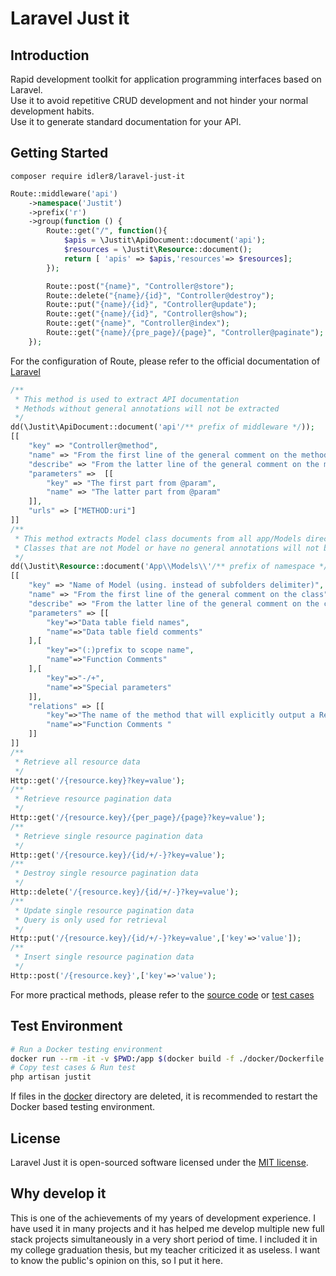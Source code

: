 # Laravel Just it

## Introduction

Rapid development toolkit for application programming interfaces based on Laravel.  
Use it to avoid repetitive CRUD development and not hinder your normal development habits.  
Use it to generate standard documentation for your API.

## Getting Started

`composer require idler8/laravel-just-it`

```php
Route::middleware('api')
    ->namespace('Justit')
    ->prefix('r')
    ->group(function () {
        Route::get("/", function(){
            $apis = \Justit\ApiDocument::document('api');
            $resources = \Justit\Resource::document();
            return [ 'apis' => $apis,'resources'=> $resources];
        });

        Route::post("{name}", "Controller@store");
        Route::delete("{name}/{id}", "Controller@destroy");
        Route::put("{name}/{id}", "Controller@update");
        Route::get("{name}/{id}", "Controller@show");
        Route::get("{name}", "Controller@index");
        Route::get("{name}/{pre_page}/{page}", "Controller@paginate");
    });
```

For the configuration of Route, please refer to the official documentation of [Laravel](https://laravel.com/docs/routing#parameters-and-dependency-injection)

```php
/**
 * This method is used to extract API documentation
 * Methods without general annotations will not be extracted
 */
dd(\Justit\ApiDocument::document('api'/** prefix of middleware */));
[[
    "key" => "Controller@method",
    "name" => "From the first line of the general comment on the method",
    "describe" => "From the latter line of the general comment on the method",
    "parameters" =>  [[
        "key" => "The first part from @param",
        "name" => "The latter part from @param"
    ]],
    "urls" => ["METHOD:uri"]
]]
/**
 * This method extracts Model class documents from all app/Models directories
 * Classes that are not Model or have no general annotations will not be extracted
 */
dd(\Justit\Resource::document('App\\Models\\'/** prefix of namespace */));
[[
    "key" => "Name of Model (using. instead of subfolders delimiter)",
    "name" => "From the first line of the general comment on the class",
    "describe" => "From the latter line of the general comment on the class",
    "parameters" => [[
        "key"=>"Data table field names",
        "name"=>"Data table field comments"
    ],[
        "key"=>"(:)prefix to scope name",
        "name"=>"Function Comments"
    ],[
        "key"=>"-/+",
        "name"=>"Special parameters"
    ]],
    "relations" => [[
        "key"=>"The name of the method that will explicitly output a Relation(hasOne/hasMany)",
        "name"=>"Function Comments "
    ]]
]]
/**
 * Retrieve all resource data
 */
Http::get('/{resource.key}?key=value');
/**
 * Retrieve resource pagination data
 */
Http::get('/{resource.key}/{per_page}/{page}?key=value');
/**
 * Retrieve single resource pagination data
 */
Http::get('/{resource.key}/{id/+/-}?key=value');
/**
 * Destroy single resource pagination data
 */
Http::delete('/{resource.key}/{id/+/-}?key=value');
/**
 * Update single resource pagination data
 * Query is only used for retrieval
 */
Http::put('/{resource.key}/{id/+/-}?key=value',['key'=>'value']);
/**
 * Insert single resource pagination data
 */
Http::post('/{resource.key}',['key'=>'value');
```

For more practical methods, please refer to the [source code](/src) or [test cases](/docker/tests)

## Test Environment

```bash
# Run a Docker testing environment
docker run --rm -it -v $PWD:/app $(docker build -f ./docker/Dockerfile . -q)
# Copy test cases & Run test
php artisan justit
```

If files in the [docker](/docker) directory are deleted, it is recommended to restart the Docker based testing environment.

## License

Laravel Just it is open-sourced software licensed under the [MIT license](LICENSE.md).

## Why develop it

This is one of the achievements of my years of development experience. I have used it in many projects and it has helped me develop multiple new full stack projects simultaneously in a very short period of time. I included it in my college graduation thesis, but my teacher criticized it as useless. I want to know the public's opinion on this, so I put it here.
